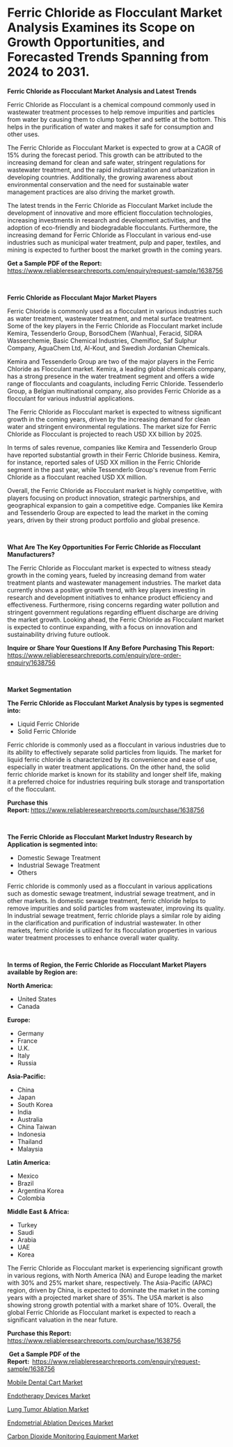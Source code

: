 <p><h1>Ferric Chloride as Flocculant Market Analysis Examines its Scope on Growth Opportunities, and Forecasted Trends Spanning from 2024 to 2031.</h1></p><p><strong>Ferric Chloride as Flocculant Market Analysis and Latest Trends</strong></p>
<p><p>Ferric Chloride as Flocculant is a chemical compound commonly used in wastewater treatment processes to help remove impurities and particles from water by causing them to clump together and settle at the bottom. This helps in the purification of water and makes it safe for consumption and other uses.</p><p>The Ferric Chloride as Flocculant Market is expected to grow at a CAGR of 15% during the forecast period. This growth can be attributed to the increasing demand for clean and safe water, stringent regulations for wastewater treatment, and the rapid industrialization and urbanization in developing countries. Additionally, the growing awareness about environmental conservation and the need for sustainable water management practices are also driving the market growth.</p><p>The latest trends in the Ferric Chloride as Flocculant Market include the development of innovative and more efficient flocculation technologies, increasing investments in research and development activities, and the adoption of eco-friendly and biodegradable flocculants. Furthermore, the increasing demand for Ferric Chloride as Flocculant in various end-use industries such as municipal water treatment, pulp and paper, textiles, and mining is expected to further boost the market growth in the coming years.</p></p>
<p><strong>Get a Sample PDF of the Report:&nbsp;</strong> <a href="https://www.reliableresearchreports.com/enquiry/request-sample/1638756">https://www.reliableresearchreports.com/enquiry/request-sample/1638756</a></p>
<p>&nbsp;</p>
<p><strong>Ferric Chloride as Flocculant Major Market Players</strong></p>
<p><p>Ferric Chloride is commonly used as a flocculant in various industries such as water treatment, wastewater treatment, and metal surface treatment. Some of the key players in the Ferric Chloride as Flocculant market include Kemira, Tessenderlo Group, BorsodChem (Wanhua), Feracid, SIDRA Wasserchemie, Basic Chemical Industries, Chemifloc, Saf Sulphur Company, AguaChem Ltd, Al-Kout, and Swedish Jordanian Chemicals.</p><p>Kemira and Tessenderlo Group are two of the major players in the Ferric Chloride as Flocculant market. Kemira, a leading global chemicals company, has a strong presence in the water treatment segment and offers a wide range of flocculants and coagulants, including Ferric Chloride. Tessenderlo Group, a Belgian multinational company, also provides Ferric Chloride as a flocculant for various industrial applications.</p><p>The Ferric Chloride as Flocculant market is expected to witness significant growth in the coming years, driven by the increasing demand for clean water and stringent environmental regulations. The market size for Ferric Chloride as Flocculant is projected to reach USD XX billion by 2025.</p><p>In terms of sales revenue, companies like Kemira and Tessenderlo Group have reported substantial growth in their Ferric Chloride business. Kemira, for instance, reported sales of USD XX million in the Ferric Chloride segment in the past year, while Tessenderlo Group's revenue from Ferric Chloride as a flocculant reached USD XX million.</p><p>Overall, the Ferric Chloride as Flocculant market is highly competitive, with players focusing on product innovation, strategic partnerships, and geographical expansion to gain a competitive edge. Companies like Kemira and Tessenderlo Group are expected to lead the market in the coming years, driven by their strong product portfolio and global presence.</p></p>
<p>&nbsp;</p>
<p><strong>What Are The Key Opportunities For Ferric Chloride as Flocculant Manufacturers?</strong></p>
<p><p>The Ferric Chloride as Flocculant market is expected to witness steady growth in the coming years, fueled by increasing demand from water treatment plants and wastewater management industries. The market data currently shows a positive growth trend, with key players investing in research and development initiatives to enhance product efficiency and effectiveness. Furthermore, rising concerns regarding water pollution and stringent government regulations regarding effluent discharge are driving the market growth. Looking ahead, the Ferric Chloride as Flocculant market is expected to continue expanding, with a focus on innovation and sustainability driving future outlook.</p></p>
<p><strong>Inquire or Share Your Questions If Any Before Purchasing This Report:</strong> <a href="https://www.reliableresearchreports.com/enquiry/pre-order-enquiry/1638756">https://www.reliableresearchreports.com/enquiry/pre-order-enquiry/1638756</a></p>
<p>&nbsp;</p>
<p><strong>Market Segmentation</strong></p>
<p><strong>The Ferric Chloride as Flocculant Market Analysis by types is segmented into:</strong></p>
<p><ul><li>Liquid Ferric Chloride</li><li>Solid Ferric Chloride</li></ul></p>
<p><p>Ferric chloride is commonly used as a flocculant in various industries due to its ability to effectively separate solid particles from liquids. The market for liquid ferric chloride is characterized by its convenience and ease of use, especially in water treatment applications. On the other hand, the solid ferric chloride market is known for its stability and longer shelf life, making it a preferred choice for industries requiring bulk storage and transportation of the flocculant.</p></p>
<p><strong>Purchase this Report:&nbsp;</strong><a href="https://www.reliableresearchreports.com/purchase/1638756">https://www.reliableresearchreports.com/purchase/1638756</a></p>
<p>&nbsp;</p>
<p><strong>The Ferric Chloride as Flocculant Market Industry Research by Application is segmented into:</strong></p>
<p><ul><li>Domestic Sewage Treatment</li><li>Industrial Sewage Treatment</li><li>Others</li></ul></p>
<p><p>Ferric chloride is commonly used as a flocculant in various applications such as domestic sewage treatment, industrial sewage treatment, and in other markets. In domestic sewage treatment, ferric chloride helps to remove impurities and solid particles from wastewater, improving its quality. In industrial sewage treatment, ferric chloride plays a similar role by aiding in the clarification and purification of industrial wastewater. In other markets, ferric chloride is utilized for its flocculation properties in various water treatment processes to enhance overall water quality.</p></p>
<p>&nbsp;</p>
<p><strong>In terms of Region, the Ferric Chloride as Flocculant Market Players available by Region are:</strong></p>
<p>
    <p> <strong> North America: </strong>
        <ul>
            <li>United States</li>
            <li>Canada</li>
        </ul>
        </p> 
    <p> <strong> Europe: </strong>
        <ul>
            <li>Germany</li>
            <li>France</li>
            <li>U.K.</li>
            <li>Italy</li>
            <li>Russia</li>
        </ul>
        </p> 
    <p> <strong> Asia-Pacific: </strong>
        <ul>
            <li>China</li>
            <li>Japan</li>
            <li>South Korea</li>
            <li>India</li>
            <li>Australia</li>
            <li>China Taiwan</li>
            <li>Indonesia</li>
            <li>Thailand</li>
            <li>Malaysia</li>
        </ul>
        </p> 
    <p> <strong> Latin America: </strong>
        <ul>
            <li>Mexico</li>
            <li>Brazil</li>
            <li>Argentina Korea</li>
            <li>Colombia</li>
        </ul>
        </p> 
    <p> <strong> Middle East & Africa: </strong>
        <ul>
            <li>Turkey</li>
            <li>Saudi</li>
            <li>Arabia</li>
            <li>UAE</li>
            <li>Korea</li>
        </ul>
    </p>
    </p>
<p><p>The Ferric Chloride as Flocculant market is experiencing significant growth in various regions, with North America (NA) and Europe leading the market with 30% and 25% market share, respectively. The Asia-Pacific (APAC) region, driven by China, is expected to dominate the market in the coming years with a projected market share of 35%. The USA market is also showing strong growth potential with a market share of 10%. Overall, the global Ferric Chloride as Flocculant market is expected to reach a significant valuation in the near future.</p></p>
<p><strong>Purchase this Report: </strong><a href="https://www.reliableresearchreports.com/purchase/1638756">https://www.reliableresearchreports.com/purchase/1638756</a></p>
<p>&nbsp;<strong>Get a Sample PDF of the Report:&nbsp;&nbsp;</strong><a href="https://www.reliableresearchreports.com/enquiry/request-sample/1638756">https://www.reliableresearchreports.com/enquiry/request-sample/1638756</a></p>
<p><strong></strong></p>
<p><p><a href="https://medium.com/@itzelheller2005/mobile-dental-cart-market-insight-market-trends-growth-forecasted-from-2024-to-2031-7ec9dd88fddc">Mobile Dental Cart Market</a></p><p><a href="https://medium.com/@jamesburns39/endotherapy-devices-market-research-report-its-history-and-forecast-2024-to-2031-117386f3f591">Endotherapy Devices Market</a></p><p><a href="https://medium.com/@itzelheller2005/lung-tumor-ablation-market-trends-forecast-and-competitive-analysis-to-2031-85845a677f9a">Lung Tumor Ablation Market</a></p><p><a href="https://medium.com/@jamesburns39/analyzing-endometrial-ablation-devices-market-global-industry-perspective-and-forecast-2024-to-3f08e4ba80aa">Endometrial Ablation Devices Market</a></p><p><a href="https://medium.com/@jamesburns39/carbon-dioxide-monitoring-equipment-market-comprehensive-assessment-by-type-application-and-9205280a2f66">Carbon Dioxide Monitoring Equipment Market</a></p></p>